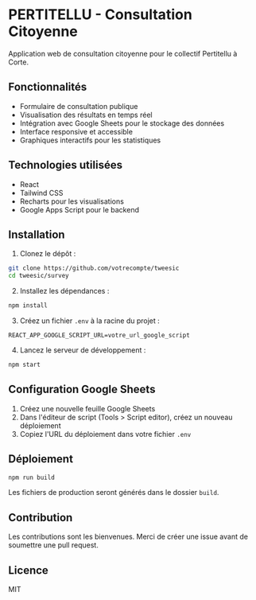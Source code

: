 # PERTITELLU - Consultation Citoyenne

Application web de consultation citoyenne pour le collectif Pertitellu à Corte.

## Fonctionnalités

- Formulaire de consultation publique
- Visualisation des résultats en temps réel
- Intégration avec Google Sheets pour le stockage des données
- Interface responsive et accessible
- Graphiques interactifs pour les statistiques

## Technologies utilisées

- React
- Tailwind CSS
- Recharts pour les visualisations
- Google Apps Script pour le backend

## Installation

1. Clonez le dépôt :
```bash
git clone https://github.com/votrecompte/tweesic
cd tweesic/survey
```

2. Installez les dépendances :
```bash
npm install
```

3. Créez un fichier `.env` à la racine du projet :
```
REACT_APP_GOOGLE_SCRIPT_URL=votre_url_google_script
```

4. Lancez le serveur de développement :
```bash
npm start
```

## Configuration Google Sheets

1. Créez une nouvelle feuille Google Sheets
2. Dans l'éditeur de script (Tools > Script editor), créez un nouveau déploiement
3. Copiez l'URL du déploiement dans votre fichier `.env`

## Déploiement

```bash
npm run build
```

Les fichiers de production seront générés dans le dossier `build`.

## Contribution

Les contributions sont les bienvenues. Merci de créer une issue avant de soumettre une pull request.

## Licence

MIT
